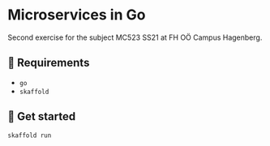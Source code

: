 # Microservices in Go

Second exercise for the subject MC523 SS21 at FH OÖ Campus Hagenberg.

## 📝 Requirements

- `go`
- `skaffold`

## 🚀 Get started
```
skaffold run
```
